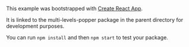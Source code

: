 This example was bootstrapped with [Create React App](https://github.com/facebook/create-react-app).

It is linked to the multi-levels-popper package in the parent directory for development purposes.

You can run `npm install` and then `npm start` to test your package.
